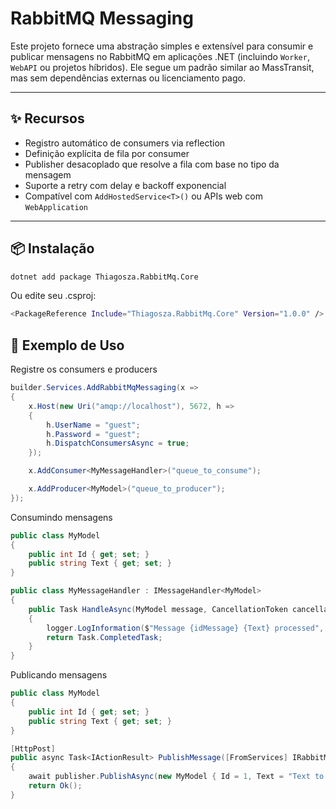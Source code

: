﻿# RabbitMQ Messaging

Este projeto fornece uma abstração simples e extensível para consumir e publicar mensagens no RabbitMQ em aplicações .NET (incluindo `Worker`, `WebAPI` ou projetos híbridos). Ele segue um padrão similar ao MassTransit, mas sem dependências externas ou licenciamento pago.

---

## ✨ Recursos

- Registro automático de consumers via reflection
- Definição explícita de fila por consumer
- Publisher desacoplado que resolve a fila com base no tipo da mensagem
- Suporte a retry com delay e backoff exponencial
- Compatível com `AddHostedService<T>()` ou APIs web com `WebApplication`

---

## 📦 Instalação

```bash
dotnet add package Thiagosza.RabbitMq.Core
```

Ou edite seu .csproj:
```bash
<PackageReference Include="Thiagosza.RabbitMq.Core" Version="1.0.0" />
```

## 🚀 Exemplo de Uso

Registre os consumers e producers

```csharp
builder.Services.AddRabbitMqMessaging(x =>
{
    x.Host(new Uri("amqp://localhost"), 5672, h =>
    {
        h.UserName = "guest";
        h.Password = "guest";
        h.DispatchConsumersAsync = true;
    });

    x.AddConsumer<MyMessageHandler>("queue_to_consume");

    x.AddProducer<MyModel>("queue_to_producer");
});
```

Consumindo mensagens
```csharp
public class MyModel
{
    public int Id { get; set; }
    public string Text { get; set; }
}

public class MyMessageHandler : IMessageHandler<MyModel>
{
    public Task HandleAsync(MyModel message, CancellationToken cancellationToken)
    {
        logger.LogInformation($"Message {idMessage} {Text} processed", message.Id, message.Text);
        return Task.CompletedTask;
    }
}
```

Publicando mensagens
```csharp
public class MyModel
{
    public int Id { get; set; }
    public string Text { get; set; }
}

[HttpPost]
public async Task<IActionResult> PublishMessage([FromServices] IRabbitMqPublisher publisher)
{
    await publisher.PublishAsync(new MyModel { Id = 1, Text = "Text to message" });
    return Ok();
}
```